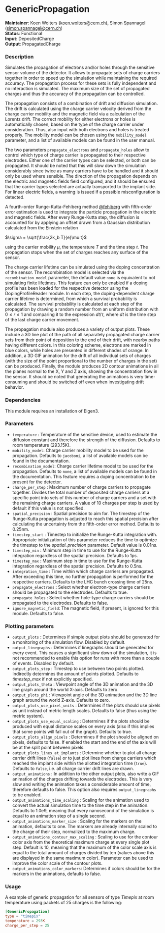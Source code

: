 # GenericPropagation
**Maintainer**: Koen Wolters (<koen.wolters@cern.ch>), Simon Spannagel (<simon.spannagel@cern.ch>)  
**Status**: Functional  
**Input**: DepositedCharge  
**Output**: PropagatedCharge

### Description
Simulates the propagation of electrons and/or holes through the sensitive sensor volume of the detector. It allows to propagate sets of charge carriers together in order to speed up the simulation while maintaining the required accuracy. The propagation process for these sets is fully independent and no interaction is simulated. The maximum size of the set of propagated charges and thus the accuracy of the propagation can be controlled.

The propagation consists of a combination of drift and diffusion simulation. The drift is calculated using the charge carrier velocity derived from the charge carrier mobility and the magnetic field via a calculation of the Lorentz drift. The correct mobility for either electrons or holes is automatically chosen, based on the type of the charge carrier under consideration. Thus, also input with both electrons and holes is treated properly. The mobility model can be chosen using the `mobility_model` parameter, and a list of available models can be found in the user manual.

The two parameters `propagate_electrons` and `propagate_holes` allow to control which type of charge carrier is propagated to their respective electrodes. Either one of the carrier types can be selected, or both can be propagated. It should be noted that this will slow down the simulation considerably since twice as many carriers have to be handled and it should only be used where sensible.
The direction of the propagation depends on the electric and magnetic fields field configured, and it should be ensured that the carrier types selected are actually transported to the implant side. For linear electric fields, a warning is issued if a possible misconfiguration is detected.

A fourth-order Runge-Kutta-Fehlberg method [@fehlberg] with fifth-order error estimation is used to integrate the particle propagation in the electric and magnetic fields. After every Runge-Kutta step, the diffusion is accounted for by applying an offset drawn from a Gaussian distribution calculated from the Einstein relation

$`\sigma = \sqrt{\frac{2k_b T}{e}\mu t}`$

using the carrier mobility $`\mu`$, the temperature $`T`$ and the time step $`t`$. The propagation stops when the set of charges reaches any surface of the sensor.

The charge carrier lifetime can be simulated using the doping concentration of the sensor. The recombination model is selected via the `recombination_model` parameter, the default value `none` is equivalent to not simulating finite lifetimes. This feature can only be enabled if a doping profile has been loaded for the respective detector using the DopingProfileReader module.
In each step, the doping-dependent charge carrier lifetime is determined, from which a survival probability is calculated.
The survival probability is calculated at each step of the propagation by drawing a random number from an uniform distribution with $`0 \leq r \leq 1`$ and comparing it to the expression $`dt/\tau`$, where $`dt`$ is the time step of the last charge carrier movement.


The propagation module also produces a variety of output plots. These include a 3D line plot of the path of all separately propagated charge carrier sets from their point of deposition to the end of their drift, with nearby paths having different colors. In this coloring scheme, electrons are marked in blue colors, while holes are presented in different shades of orange.
In addition, a 3D GIF animation for the drift of all individual sets of charges (with the size of the point proportional to the number of charges in the set) can be produced. Finally, the module produces 2D contour animations in all the planes normal to the X, Y and Z axis, showing the concentration flow in the sensor.
It should be noted that generating the animations is very time-consuming and should be switched off even when investigating drift behavior.

### Dependencies

This module requires an installation of Eigen3.

### Parameters
* `temperature` : Temperature of the sensitive device, used to estimate the diffusion constant and therefore the strength of the diffusion. Defaults to room temperature (293.15K).
* `mobility_model`: Charge carrier mobility model to be used for the propagation. Defaults to `jacoboni`, a list of available models can be found in the documentation.
* `recombination_model`: Charge carrier lifetime model to be used for the propagation. Defaults to `none`, a list of available models can be found in the documentation. This feature requires a doping concentration to be present for the detector.
* `charge_per_step` : Maximum number of charge carriers to propagate together. Divides the total number of deposited charge carriers at a specific point into sets of this number of charge carriers and a set with the remaining charge carriers. A value of 10 charges per step is used by default if this value is not specified.
* `spatial_precision` : Spatial precision to aim for. The timestep of the Runge-Kutta propagation is adjusted to reach this spatial precision after calculating the uncertainty from the fifth-order error method. Defaults to 0.25nm.
* `timestep_start` : Timestep to initialize the Runge-Kutta integration with. Appropriate initialization of this parameter reduces the time to optimize the timestep to the *spatial_precision* parameter. Default value is 0.01ns.
* `timestep_min` : Minimum step in time to use for the Runge-Kutta integration regardless of the spatial precision. Defaults to 1ps.
* `timestep_max` : Maximum step in time to use for the Runge-Kutta integration regardless of the spatial precision. Defaults to 0.5ns.
* `integration_time` : Time within which charge carriers are propagated. After exceeding this time, no further propagation is performed for the respective carriers. Defaults to the LHC bunch crossing time of 25ns.
* `propagate_electrons` : Select whether electron-type charge carriers should be propagated to the electrodes. Defaults to true.
* `propagate_holes` :  Select whether hole-type charge carriers should be propagated to the electrodes. Defaults to false.
* `ignore_magnetic_field`: The magnetic field, if present, is ignored for this module. Defaults to false.

### Plotting parameters
* `output_plots` : Determines if simple output plots should be generated for a monitoring of the simulation flow. Disabled by default.
* `output_linegraphs` : Determines if linegraphs should be generated for every event. This causes a significant slow down of the simulation, it is not recommended to enable this option for runs with more than a couple of events. Disabled by default.
* `output_plots_step` : Timestep to use between two points plotted. Indirectly determines the amount of points plotted. Defaults to *timestep_max* if not explicitly specified.
* `output_plots_theta` : Viewpoint angle of the 3D animation and the 3D line graph around the world X-axis. Defaults to zero.
* `output_plots_phi` : Viewpoint angle of the 3D animation and the 3D line graph around the world Z-axis. Defaults to zero.
* `output_plots_use_pixel_units` : Determines if the plots should use pixels as unit instead of metric length scales. Defaults to false (thus using the metric system).
* `output_plots_use_equal_scaling` : Determines if the plots should be produced with equal distance scales on every axis (also if this implies that some points will fall out of the graph). Defaults to true.
* `output_plots_align_pixels` : Determines if the plot should be aligned on pixels, defaults to false. If enabled the start and the end of the axis will be at the split point between pixels.
* `output_plots_lines_at_implants` : Determine whether to plot all charge carrier drift lines (`false`) or to just plot lines from charge carriers which reached the implant side within the allotted integration time (`true`). Defaults to `false`, i.e. all charge carrier drift lines are drawn.
* `output_animations` : In addition to the other output plots, also write a GIF animation of the charges drifting towards the electrodes. This is very slow and writing the animation takes a considerable amount of time, therefore defaults to false. This option also requires `output_linegraphs` to be enabled.
* `output_animations_time_scaling` : Scaling for the animation used to convert the actual simulation time to the time step in the animation. Defaults to 1.0e9, meaning that every nanosecond of the simulation is equal to an animation step of a single second.
* `output_animations_marker_size` : Scaling for the markers on the animation, defaults to one. The markers are already internally scaled to the charge of their step, normalized to the maximum charge.
* `output_animations_contour_max_scaling` : Scaling to use for the contour color axis from the theoretical maximum charge at every single plot step. Default is 10, meaning that the maximum of the color scale axis is equal to the total amount of charges divided by ten (values above this are displayed in the same maximum color). Parameter can be used to improve the color scale of the contour plots.
* `output_animations_color_markers`: Determines if colors should be for the markers in the animations, defaults to false.

### Usage
A example of generic propagation for all sensors of type _Timepix_ at room temperature using packets of 25 charges is the following:

```toml
[GenericPropagation]
type = "timepix"
temperature = 293K
charge_per_step = 25
```

[@fehlberg]: https://ntrs.nasa.gov/search.jsp?R=19690021375
[@fossum-lee]: https://doi.org/10.1016/0038-1101(82)90203-9
[@fossum]: https://doi.org/10.1016/0038-1101(76)90022-8
[@haug]: https://doi.org/10.1016/0038-1098(78)90646-4
